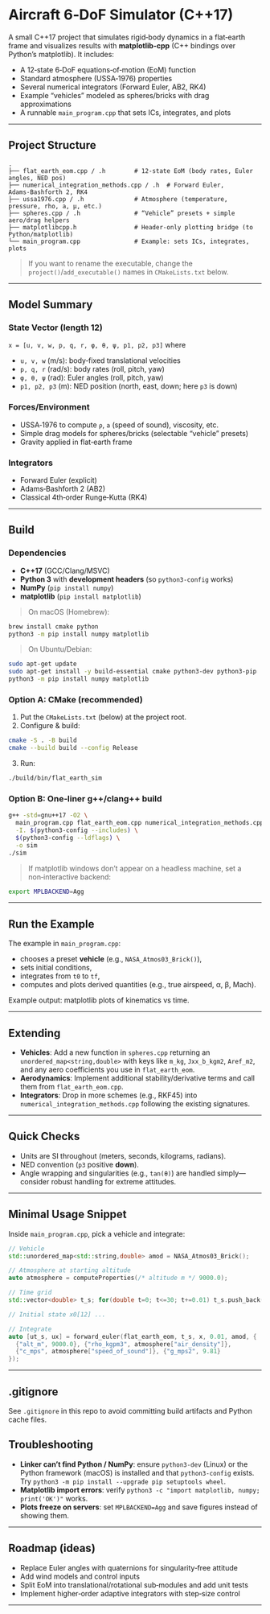 # Aircraft 6‑DoF Simulator (C++17)

A small C++17 project that simulates rigid‑body dynamics in a flat‑earth frame and visualizes results with **matplotlib‑cpp** (C++ bindings over Python’s matplotlib). It includes:
- A 12‑state 6‑DoF equations‑of‑motion (EoM) function
- Standard atmosphere (USSA‑1976) properties
- Several numerical integrators (Forward Euler, AB2, RK4)
- Example “vehicles” modeled as spheres/bricks with drag approximations
- A runnable `main_program.cpp` that sets ICs, integrates, and plots

---

## Project Structure

```
.
├── flat_earth_eom.cpp / .h        # 12‑state EoM (body rates, Euler angles, NED pos)
├── numerical_integration_methods.cpp / .h  # Forward Euler, Adams‑Bashforth 2, RK4
├── ussa1976.cpp / .h              # Atmosphere (temperature, pressure, rho, a, μ, etc.)
├── spheres.cpp / .h               # “Vehicle” presets + simple aero/drag helpers
├── matplotlibcpp.h                # Header‑only plotting bridge (to Python/matplotlib)
└── main_program.cpp               # Example: sets ICs, integrates, plots
```

> If you want to rename the executable, change the `project()`/`add_executable()` names in `CMakeLists.txt` below.

---

## Model Summary

### State Vector (length 12)
`x = [u, v, w, p, q, r, φ, θ, ψ, p1, p2, p3]` where
- `u, v, w` (m/s): body‑fixed translational velocities  
- `p, q, r` (rad/s): body rates (roll, pitch, yaw)  
- `φ, θ, ψ` (rad): Euler angles (roll, pitch, yaw)  
- `p1, p2, p3` (m): NED position (north, east, down; here `p3` is down)

### Forces/Environment
- USSA‑1976 to compute `ρ`, `a` (speed of sound), viscosity, etc.
- Simple drag models for spheres/bricks (selectable “vehicle” presets)
- Gravity applied in flat‑earth frame

### Integrators
- Forward Euler (explicit)
- Adams‑Bashforth 2 (AB2)
- Classical 4th‑order Runge‑Kutta (RK4)

---

## Build

### Dependencies
- **C++17** (GCC/Clang/MSVC)
- **Python 3** with **development headers** (so `python3-config` works)
- **NumPy** (`pip install numpy`)
- **matplotlib** (`pip install matplotlib`)

> On macOS (Homebrew):
```bash
brew install cmake python
python3 -m pip install numpy matplotlib
```
> On Ubuntu/Debian:
```bash
sudo apt-get update
sudo apt-get install -y build-essential cmake python3-dev python3-pip
python3 -m pip install numpy matplotlib
```

### Option A: CMake (recommended)

1) Put the `CMakeLists.txt` (below) at the project root.  
2) Configure & build:
```bash
cmake -S . -B build
cmake --build build --config Release
```
3) Run:
```bash
./build/bin/flat_earth_sim
```

### Option B: One‑liner g++/clang++ build

```bash
g++ -std=gnu++17 -O2 \
  main_program.cpp flat_earth_eom.cpp numerical_integration_methods.cpp ussa1976.cpp spheres.cpp \
  -I. $(python3-config --includes) \
  $(python3-config --ldflags) \
  -o sim
./sim
```

> If matplotlib windows don’t appear on a headless machine, set a non‑interactive backend:
```bash
export MPLBACKEND=Agg
```

---

## Run the Example
The example in `main_program.cpp`:
- chooses a preset **vehicle** (e.g., `NASA_Atmos03_Brick()`),
- sets initial conditions,
- integrates from `t0` to `tf`,
- computes and plots derived quantities (e.g., true airspeed, α, β, Mach).

Example output: matplotlib plots of kinematics vs time.

---

## Extending

- **Vehicles**: Add a new function in `spheres.cpp` returning an `unordered_map<string,double>` with keys like `m_kg`, `Jxx_b_kgm2`, `Aref_m2`, and any aero coefficients you use in `flat_earth_eom`.
- **Aerodynamics**: Implement additional stability/derivative terms and call them from `flat_earth_eom.cpp`.
- **Integrators**: Drop in more schemes (e.g., RKF45) into `numerical_integration_methods.cpp` following the existing signatures.

---

## Quick Checks

- Units are SI throughout (meters, seconds, kilograms, radians).
- NED convention (`p3` positive **down**).
- Angle wrapping and singularities (e.g., `tan(θ)`) are handled simply—consider robust handling for extreme attitudes.

---

## Minimal Usage Snippet

Inside `main_program.cpp`, pick a vehicle and integrate:
```cpp
// Vehicle
std::unordered_map<std::string,double> amod = NASA_Atmos03_Brick();

// Atmosphere at starting altitude
auto atmosphere = computeProperties(/* altitude m */ 9000.0);

// Time grid
std::vector<double> t_s; for(double t=0; t<=30; t+=0.01) t_s.push_back(t);

// Initial state x0[12] ...

// Integrate
auto [ut_s, ux] = forward_euler(flat_earth_eom, t_s, x, 0.01, amod, {
  {"alt_m", 9000.0}, {"rho_kgpm3", atmosphere["air_density"]},
  {"c_mps", atmosphere["speed_of_sound"]}, {"g_mps2", 9.81}
});
```

---

## .gitignore
See `.gitignore` in this repo to avoid committing build artifacts and Python cache files.



## Troubleshooting

- **Linker can’t find Python / NumPy**: ensure `python3-dev` (Linux) or the Python framework (macOS) is installed and that `python3-config` exists. Try `python3 -m pip install --upgrade pip setuptools wheel`.
- **Matplotlib import errors**: verify `python3 -c "import matplotlib, numpy; print('OK')"` works.
- **Plots freeze on servers**: set `MPLBACKEND=Agg` and save figures instead of showing them.

---

## Roadmap (ideas)
- Replace Euler angles with quaternions for singularity‑free attitude
- Add wind models and control inputs
- Split EoM into translational/rotational sub‑modules and add unit tests
- Implement higher‑order adaptive integrators with step‑size control

---



